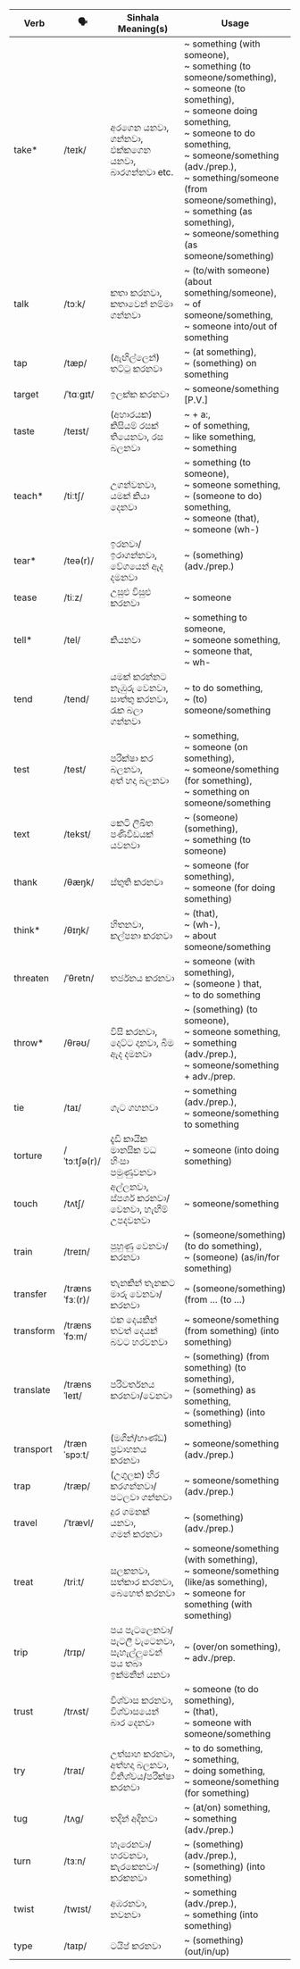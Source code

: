 | Verb      | 🗣️              | Sinhala Meaning(s)                        | Usage                                                                                                                                                                        |
| --------- | -------------- | ----------------------------------------- | ---------------------------------------------------------------------------------------------------------------------------------------------------------------------------------------- |
| take\*    | /teɪk/         | අරගෙන යනවා, ගන්නවා, එක්කගෙන යනවා, බාරගන්නවා etc.    | ~ something (with someone),<br>~ something (to someone/something),<br>~ someone (to something),<br>~ someone doing something,<br>~ someone to do something,<br>~ someone/something (adv./prep.),<br>~ something/someone (from someone/something),<br>~ something (as something),<br>~ someone/something (as someone/something) |
| talk      | /tɔːk/         | කතා කරනවා, කතාවෙන් නම්මා ගන්නවා                    | ~ (to/with someone) (about something/someone),<br>~ of someone/something,<br>~ someone into/out of something                                                                                                                         |
| tap       | /tæp/          | (ඇඟිල්ලෙන්) තට්ටු කරනවා                          | ~ (at something),<br>~ (something) on something                                                                                                                                                            |
| target    | /ˈtɑːɡɪt/      | ඉලක්ක කරනවා                                 | ~ someone/something [P.V.]                                                                                                                                                                          |
| taste     | /teɪst/        | (අහාරයක) කිසියම් රසක් තියෙනවා, රස බලනවා            | ~ + a:,<br>~ of something,<br>~ like something,<br>~ something                                                                                                                                                   |
| teach\*   | /tiːtʃ/        | උගන්වනවා, යමක් කියා දෙනවා                        | ~ something (to someone),<br>~ someone something,<br>~ (someone to do) something,<br>~ someone (that),<br>~ someone (wh-)                                                                                                                    |
| tear\*    | /teə(r)/       | ඉරනවා/ඉරාගන්නවා, වේගයෙන් ඇද දමනවා                 | ~ (something) (adv./prep.)                                                                                                                                                                     |
| tease     | /tiːz/         | උසුළු විසුළු කරනවා                              | ~ someone                                                                                                                                                                                     |
| tell\*    | /tel/          | කියනවා                                      | ~ something to someone,<br>~ someone something,<br>~ someone that,<br>~ wh-                                                                                                                                                  |
| tend      | /tend/         | යමක් කරන්නට නැඹුරු වෙනවා, සාත්තු කරනවා, රැක බලා ගන්නවා   | ~ to do something,<br>~ (to) someone/something                                                                                                                                                            |
| test      | /test/         | පරීක්ෂා කර බලනවා,<br>අත් හදා බලනවා               | ~ something,<br>~ someone (on something),<br>~ someone/something (for something),<br>~ something on someone/something                                                                                                                          |
| text      | /tekst/        | කෙටි ලිඛිත පණිවිඩයක් යවනවා                        | ~ (someone) (something),<br>~ something (to someone)                                                                                                                                                           |
| thank     | /θæŋk/         | ස්තුති කරනවා                                  | ~ someone (for something),<br>~ someone (for doing something)                                                                                                                                                  |
| think\*   | /θɪŋk/         | හිතනවා, කල්පනා කරනවා                           | ~ (that),<br>~ (wh-),<br>~ about someone/something                                                                                                                                                  |
| threaten  | /ˈθretn/       | තර්ජනය කරනවා                                | ~ someone (with something),<br>~ (someone ) that,<br>~ to do something                                                                                                                                         |
| throw\*   | /θrəʊ/         | විසි කරනවා, දොට්ට දානවා, බිම ඇද දමනවා              | ~ (something) (to someone),<br>~ someone something,<br>~ something (adv./prep.),<br>~ someone/something + adv./prep.                                                                                                            |
| tie       | /taɪ/          | ගැට ගහනවා                                   | ~ something (adv./prep.),<br>~ someone/something to something                                                                                                                                                   |
| torture   | /ˈtɔːtʃə(r)/   | දැඩි කායික මානසික වධ හිංසා පමුණුවනවා                  | ~ someone (into doing something)                                                                                                                                                                    |
| touch     | /tʌtʃ/         | අල්ලනවා,<br>ස්පර්ශ කරනවා/වෙනවා, හැඟීම් උපදවනවා       | ~ someone/something                                                                                                                                                                                 |
| train     | /treɪn/        | පුහුණු වෙනවා/කරනවා                              | ~ (someone/something) (to do something),<br>~ (someone) (as/in/for something)                                                                                                                                        |
| transfer  | /trænsˈfɜː(r)/ | තැනකින් තැනකට මාරු වෙනවා/කරනවා                     | ~ (someone/something) (from … (to …)                                                                                                                                                                |
| transform | /trænsˈfɔːm/   | එක දෙයකින් තවත් දෙයක් බවට හරවනවා                 | ~ someone/something (from something) (into something)                                                                                                                                                           |
| translate | /trænsˈleɪt/   | පරිවර්තනය කරනවා/වෙනවා                          | ~ (something) (from something) (to something),<br>~ (something) as something,<br>~ (something) (into something)                                                                                                                       |
| transport | /trænˈspɔːt/   | (මගීන්/භාණ්ඩ) ප්‍රවාහනය කරනවා                     | ~ someone/something (adv./prep.)                                                                                                                                                                    |
| trap      | /træp/         | (උගුලක) හිර කරගන්නවා/පටලවා ගන්නවා                | ~ someone/something (adv./prep.)                                                                                                                                                                    |
| travel    | /ˈtrævl/       | දුර ගමනක් යනවා,<br>ගමන් කරනවා                  | ~ (something) (adv./prep.)                                                                                                                                                                     |
| treat     | /triːt/        | සලකනවා,<br>සත්කාර කරනවා,<br>බෙහෙත් කරනවා          | ~ someone/something (with something),<br>~ someone/something (like/as something),<br>~ someone for something (with something)                                                                                                                  |
| trip      | /trɪp/         | පය පැටලෙනවා/පැටලී වැටෙනවා, සැහැල්ලුවෙන් පය තබා ඉක්මනින් යනවා | ~ (over/on something),<br>~ adv./prep.                                                                                                                                                         |
| trust     | /trʌst/        | විශ්වාස කරනවා, විශ්වාසයෙන් බාර දෙනවා                  | ~ someone (to do something),<br>~ (that),<br>~ someone with someone/something                                                                                                                                       |
| try       | /traɪ/         | උත්සාහ කරනවා,<br>අත්හදා බලනවා, විනිශ්චය/පරීක්ෂා කරනවා  | ~ to do something,<br>~ something,<br>~ doing something,<br>~ someone/something (for something)                                                                                                                                |
| tug       | /tʌɡ/          | තදින් අදිනවා                                  | ~ (at/on) something,<br>~ something (adv./prep.)                                                                                                                                                     |
| turn      | /tɜːn/         | හැරෙනවා/හරවනවා, කැරකෙනවා/කරකනවා                   | ~ (something) (adv./prep.),<br>~ (something) (into something)                                                                                                                                                 |
| twist     | /twɪst/        | අඹරනවා,<br>නවනවා                            | ~ something (adv./prep.),<br>~ something (into something)                                                                                                                                                  |
| type      | /taɪp/         | ටයිප් කරනවා                                  | ~ (something) (out/in/up)                                                                                                                                                                      |